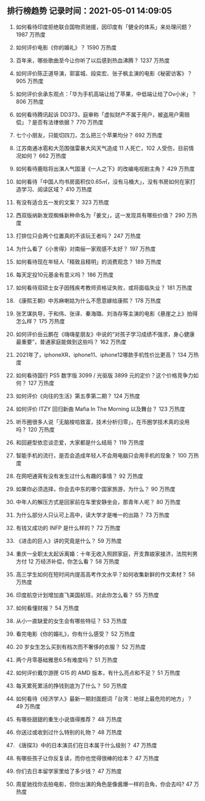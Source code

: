 
## 排行榜趋势 记录时间：2021-05-01 14:09:05
  
  1. 如何看待印度拒绝联合国物资驰援，因印度有「健全的体系」来处理问题？ 1987 万热度
    
  2. 如何评价电影《你的婚礼》？ 1590 万热度
    
  3. 百年来，哪些歌曲至今让你听了以后感到热血沸腾？ 1237 万热度
    
  4. 如何评价陈正道导演，郭富城、段奕宏、张子枫主演的电影《秘密访客》？ 905 万热度
    
  5. 如何评价余承东观点：「华为手机高端让给了苹果，中低端让给了Ov小米」？ 806 万热度
    
  6. 如何看待腾讯起诉 DD373，庭审称「虚拟财产不属于用户，被盗用户需赔偿」？是否有法律依据？ 770 万热度
    
  7. 七个小朋友，只能切四刀，怎么把三个苹果均分？ 692 万热度
    
  8. 江苏南通冰雹和大范围强雷暴大风天气造成 11 人死亡，102 人受伤，目前情况如何？ 662 万热度
    
  9. 如何看待鹿晗将出演人气国漫《一人之下》的改编电视剧主角？ 429 万热度
    
  10. 如何看待「中国人均书房面积仅0.65㎡，没有马桶大」，没有书房如何在家打造学习、阅读区域？ 410 万热度
    
  11. 有没有适合五一发的文案？ 323 万热度
    
  12. 西双版纳新发现蜘蛛新种命名为「姜文」，这一发现具有哪些价值？ 290 万热度
    
  13. 打排位只会两个位置真的不该玩王者吗？ 247 万热度
    
  14. 为什么看了《小舍得》对南俪一家观感不太好？ 197 万热度
    
  15. 如何看待现在年轻人「精致且精明」的消费观念？ 189 万热度
    
  16. 每天定投10元基金有意义吗？ 186 万热度
    
  17. 如何看待双硕士女子因残疾考教师资格证失败，或将面临失业？ 181 万热度
    
  18. 《康熙王朝》中苏麻喇姑为什么不愿意嫁给康熙？ 178 万热度
    
  19. 张艺谋执导，于和伟、张译、秦海璐、刘浩存等主演的电影《悬崖之上》拍得怎么样？ 175 万热度
    
  20. 如何评价岳云鹏在《嗨嗨星朋友》中说的“对孩子学习成绩不强求，身心健康最重要”，普通家庭能做到这些吗？ 162 万热度
    
  21. 2021年了，iphoneXR、iphone11、iphone12哪款手机性价比更高？ 134 万热度
    
  22. 如何看待国行 PS5 数字版 3099 / 光驱版 3899 元的定价？这个价格竞争力如何？ 127 万热度
    
  23. 如何评价《向往的生活》第五季第二期？ 124 万热度
    
  24. 如何评价 ITZY 回归新曲 Mafia In The Morning 以及舞台？ 123 万热度
    
  25. 听币圈很多人说「无脑梭哈致富，技术分析归零」，在币圈学技术真的没用吗？ 120 万热度
    
  26. 和回避型依恋谈恋爱，大家都是什么结局？ 119 万热度
    
  27. 智能手机的流行，是否会造成年轻人不会用电脑只会用手机的现象？ 100 万热度
    
  28. 在网吧通宵有没有发生过什么有趣的事情？ 92 万热度
    
  29. 如果你必须选择，你会去中东的哪个国家旅游，为什么？ 90 万热度
    
  30. 中年人的解压方式是回家前在车里安静坐会，那青年人呢？ 80 万热度
    
  31. 为什么部分人只认可上高中，读大学才是唯一的出路？ 73 万热度
    
  32. 有钱又成功的 INFP 是什么样的？ 72 万热度
    
  33. 《进击的巨人》讲的究竟是什么？ 59 万热度
    
  34. 重庆一全职太太起诉离婚：十年无收入照顾家庭，开支靠娘家接济，法院判男方付 12 万经济补偿，你怎么看？ 58 万热度
    
  35. 高三学生如何在短时间内提高高考作文水平？如何收集新鲜的作文素材？ 58 万热度
    
  36. 印度航空计划增加直飞美国航班，对此你怎么看？ 55 万热度
    
  37. 如何看懂财报？ 54 万热度
    
  38. 从小一直缺爱的女生会有哪些特征？ 53 万热度
    
  39. 看完电影《你的婚礼》，你有什么感受？ 52 万热度
    
  40. 20 岁女生怎么买到有档次而不奢侈的衣服？ 52 万热度
    
  41. 两个月零基础雅思6.5有难度吗？ 51 万热度
    
  42. 如何评价戴尔游匣 G15 的 AMD 版本，有什么亮点和不足？ 51 万热度
    
  43. 每天累死累活的挣钱到底为了什么？ 50 万热度
    
  44. 如何看待《经济学人》最新一期封面题词「台湾：地球上最危险的地方」？ 49 万热度
    
  45. 有哪些甜甜的重生小说值得推荐？ 48 万热度
    
  46. 你送过或收到过什么特别的礼物？ 48 万热度
    
  47. 《唐探3》中的日本演员们在日本属于什么级别？ 47 万热度
    
  48. 有哪些孩子让你反复读，而你也觉得很棒的绘本？ 47 万热度
    
  49. 你们去日本留学家里给了多少钱？ 47 万热度
    
  50. 周星驰找你去拍电影，但你出演的角色是像酱爆一样的丑角，你会去吗? 47 万热度
    